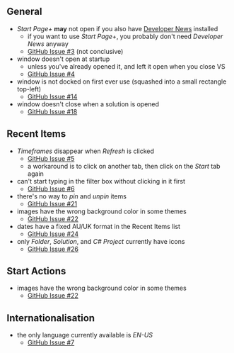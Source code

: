 ## General

  - *Start Page+* **may** not open if you also have [Developer News][developer-news-url] installed
    - if you want to use *Start Page+*, you probably don't need *Developer News* anyway
    - [GitHub Issue #3][github-issue-3] (not conclusive)
  - window doesn't open at startup
    - unless you've already opened it, and left it open when you close VS
    - [GitHub Issue #4][github-issue-4]
  - window is not docked on first ever use (squashed into a small rectangle top-left)
    - [GitHub Issue #14][github-issue-14]
  - window doesn't close when a solution is opened
    - [GitHub Issue #18][github-issue-18]

[github-issue-3]: https://github.com/luminous-software/start-page-plus/issues/3
[github-issue-4]: https://github.com/luminous-software/start-page-plus/issues/4
[github-issue-14]: https://github.com/luminous-software/start-page-plus/issues/14
[github-issue-18]: https://github.com/luminous-software/start-page-plus/issues/18

## Recent Items

  - *Timeframes* disappear when *Refresh* is clicked
    - [GitHub Issue #5][github-issue-5]
    - a workaround is to click on another tab, then click on the *Start* tab again
  - can't start typing in the filter box without clicking in it first
    - [GitHub Issue #6][github-issue-6]
  - there's no way to *pin* and *unpin* items
    - [GitHub Issue #21][github-issue-21]
  - images have the wrong background color in some themes
    - [GitHub Issue #22][github-issue-22]
  - dates have a fixed AU/UK format in the Recent Items list
    - [GitHub Issue #24][github-issue-24]
  - only *Folder*, *Solution*, and *C# Project* currently have icons
    - [GitHub Issue #26][github-issue-26]

[developer-news-url]: https://luminous-software.solutions/developer-news
[github-issue-5]: https://github.com/luminous-software/start-page-plus/issues/5
[github-issue-6]: https://github.com/luminous-software/start-page-plus/issues/6
[github-issue-21]: https://github.com/luminous-software/start-page-plus/issues21
[github-issue-22]: https://github.com/luminous-software/start-page-plus/issues22
[github-issue-24]: https://github.com/luminous-software/start-page-plus/issues24
[github-issue-26]: https://github.com/luminous-software/start-page-plus/issues26

## Start Actions

  - images have the wrong background color in some themes
    - [GitHub Issue #22][github-issue-22]


## Internationalisation

  - the only language currently available is *EN-US*
    - [GitHub Issue #7][github-issue-7]

[github-issue-7]: https://github.com/luminous-software/start-page-plus/issues/7
